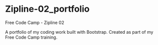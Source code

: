 # Zipline-02_portfolio
Free Code Camp - Zipline 02

A portfolio of my coding work built with Bootstrap. Created as part of my Free Code Camp training.
